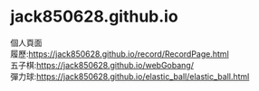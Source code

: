 # jack850628.github.io
個人頁面\
履歷:https://jack850628.github.io/record/RecordPage.html \
五子棋:https://jack850628.github.io/webGobang/ \
彈力球:https://jack850628.github.io/elastic_ball/elastic_ball.html
